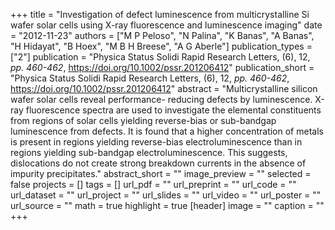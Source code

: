 +++
title = "Investigation of defect luminescence from multicrystalline Si wafer solar cells using X-ray fluorescence and luminescence imaging"
date = "2012-11-23"
authors = ["M P Peloso", "N Palina", "K Banas", "A Banas", "H Hidayat", "B Hoex", "M B H Breese", "A G Aberle"]
publication_types = ["2"]
publication = "Physica Status Solidi Rapid Research Letters, (6), 12, _pp. 460-462_, https://doi.org/10.1002/pssr.201206412"
publication_short = "Physica Status Solidi Rapid Research Letters, (6), 12, _pp. 460-462_, https://doi.org/10.1002/pssr.201206412"
abstract = "Multicrystalline silicon wafer solar cells reveal performance- reducing defects by luminescence. X-ray fluorescence spectra are used to investigate the elemental constituents from regions of solar cells yielding reverse-bias or sub-bandgap luminescence from defects. It is found that a higher concentration of metals is present in regions yielding reverse-bias electroluminescence than in regions yielding sub-bandgap electroluminescence. This suggests, dislocations do not create strong breakdown currents in the absence of impurity precipitates."
abstract_short = ""
image_preview = ""
selected = false
projects = []
tags = []
url_pdf = ""
url_preprint = ""
url_code = ""
url_dataset = ""
url_project = ""
url_slides = ""
url_video = ""
url_poster = ""
url_source = ""
math = true
highlight = true
[header]
image = ""
caption = ""
+++
